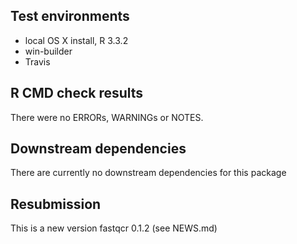 ## Test environments
* local OS X install, R 3.3.2
* win-builder 
* Travis

## R CMD check results
There were no ERRORs, WARNINGs or NOTES.


## Downstream dependencies
There are currently no downstream dependencies for this package

## Resubmission
   
This is a new version fastqcr 0.1.2 (see NEWS.md)
